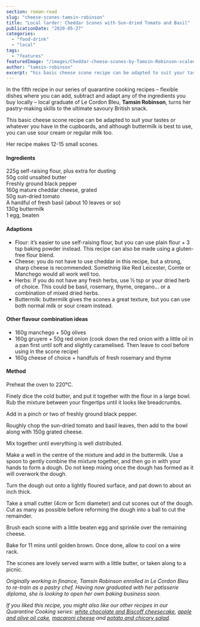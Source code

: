 ```yaml
---
section: roman-road
slug: "cheese-scones-tamsin-robinson"
title: "Local larder: Cheddar Scones with Sun-dried Tomato and Basil"
publicationDate: "2020-05-27"
categories: 
  - "food-drink"
  - "local"
tags: 
  - "features"
featuredImage: "/images/Cheddar-cheese-scones-by-Tamsin-Robinson-scaled.jpeg"
author: "tamsin-robinson"
excerpt: "his basic cheese scone recipe can be adapted to suit your tastes or whatever you have in the cupboards, and although buttermilk is best to use, you can use sour cream or regular milk too."
---
```


In the fifth recipe in our series of quarantine cooking recipes – flexible dishes where you can add, subtract and adapt any of the ingredients you buy locally – local graduate of Le Cordon Bleu, **Tamsin Robinson**, turns her pastry-making skills to the ultimate savoury British snack.

This basic cheese scone recipe can be adapted to suit your tastes or whatever you have in the cupboards, and although buttermilk is best to use, you can use sour cream or regular milk too. 

Her recipe makes 12-15 small scones.

#### **Ingredients**

225g self-raising flour, plus extra for dusting  
50g cold unsalted butter  
Freshly ground black pepper  
160g mature cheddar cheese, grated  
50g sun-dried tomato  
A handful of fresh basil (about 10 leaves or so)  
130g buttermilk   
1 egg, beaten

#### **Adaptions**

- Flour: it’s easier to use self-raising flour, but you can use plain flour + 3 tsp baking powder instead. This recipe can also be made using a gluten-free flour blend. 
- Cheese: you do not have to use cheddar in this recipe, but a strong, sharp cheese is recommended. Something like Red Leicester, Comte or Manchego would all work well too.
- Herbs: if you do not have any fresh herbs, use ½ tsp or your dried herb of choice. This could be basil, rosemary, thyme, oregano… or a combination of mixed dried herbs.
- Buttermilk: buttermilk gives the scones a great texture, but you can use both normal milk or sour cream instead. 

#### **Other flavour combination ideas**

- 160g manchego + 50g olives 
- 160g gruyere + 50g red onion (cook down the red onion with a little oil in a pan first until soft and slightly caramelised. Then leave to cool before using in the scone recipe) 
- 160g cheese of choice + handfuls of fresh rosemary and thyme 

#### **Method**

Preheat the oven to 220°C.

Finely dice the cold butter, and put it together with the flour in a large bowl. Rub the mixture between your fingertips until it looks like breadcrumbs. 

Add in a pinch or two of freshly ground black pepper.

Roughly chop the sun-dried tomato and basil leaves, then add to the bowl along with 150g grated cheese.  

Mix together until everything is well distributed. 

Make a well in the centre of the mixture and add in the buttermilk. Use a spoon to gently combine the mixture together, and then go in with your hands to form a dough. Do not keep mixing once the dough has formed as it will overwork the dough. 

Turn the dough out onto a lightly floured surface, and pat down to about an inch thick. 

Take a small cutter (4cm or 5cm diameter) and cut scones out of the dough. Cut as many as possible before reforming the dough into a ball to cut the remainder.

Brush each scone with a little beaten egg and sprinkle over the remaining cheese.

Bake for 11 mins until golden brown. Once done, allow to cool on a wire rack.

The scones are lovely served warm with a little butter, or taken along to a picnic. 

_Originally working in finance, Tamsin Robinson enrolled in Le Cordon Bleu to re-train as a pastry chef. Having now graduated with her patisserie diploma, she is looking to open her own baking business soon._

_If you liked this recipe, you might also like our other recipes in our Quarantine Cooking series: [white chocolate and Biscoff cheesecake](https://romanroadlondon.com/chocolate-biscoff-cheesecake-tamsin-robinson/), [apple and olive oil cake](https://romanroadlondon.com/apple-orange-olive-oil-cake-tamsin-robinson/), [macaroni cheese](https://romanroadlondon.com/macaroni-cheese-recipe-oliver-rowe/) and [potato and chicory salad](https://romanroadlondon.com/potato-chicory-salad-recipe-oliver-rowe-quarantine-cooking/)._
